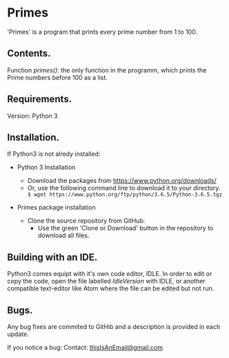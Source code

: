 # Primes
'Primes' is a program that prints every prime number from 1 to 100.

## Contents.
Function *primes()*: the only function in the programm, which prints the Prime numbers before 100 as
a list.

## Requirements.
Version: Python 3
## Installation.

If Python3 is not alredy installed:

* Python 3 Installation
  * Download the packages from https://www.python.org/downloads/
  * Or, use the following command line to download it to your directory.
 ``` $ wget https://www.python.org/ftp/python/3.6.5/Python-3.6.5.tgz``` 
 
 * Primes package installation
   * Clone the source repository from GitHub.
     * Use the green 'Clone or Download' button in the repository to download all files.
     
 ## Building with an IDE.
 Python3 comes equipt with it's own code editor, IDLE. In order to edit or copy the code,
 open the file labelled *IdleVersion* with IDLE, or another compatible text-editor like Atom where the file can be edited but
 not run.
 
 ## Bugs.
 Any bug fixes are commited to GitHib and a description is provided in each update.

If you notice a bug:
Contact: thisIsAnEmail@gmail.com

 
 
 
